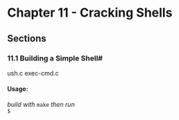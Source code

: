 Chapter 11 - Cracking Shells
============================

Sections
--------
### 11.1 Building a Simple Shell#
ush.c
exec-cmd.c

#### Usage: #
_build with_ `make` _then run_  
`$ `
